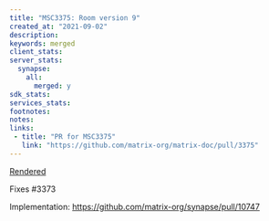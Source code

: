 ```yaml
---
title: "MSC3375: Room version 9"
created_at: "2021-09-02"
description:
keywords: merged
client_stats:
server_stats:
  synapse:
    all:
      merged: y
sdk_stats:
services_stats:
footnotes:
notes:
links:
 - title: "PR for MSC3375"
   link: "https://github.com/matrix-org/matrix-doc/pull/3375"
---
```

[Rendered](https://github.com/matrix-org/matrix-doc/blob/clokep/room-v9/proposals/3375-room-v9.md)

Fixes #3373

Implementation: https://github.com/matrix-org/synapse/pull/10747
